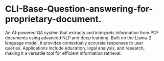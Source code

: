 # CLI-Base-Question-answering-for-proprietary-document.
An AI-powered QA system that extracts and interprets information from PDF documents using advanced NLP and deep learning. Built on the Llama-2 language model, it provides contextually accurate responses to user queries. Applications include education, legal analysis, and research, making it a versatile tool for efficient information retrieval.
